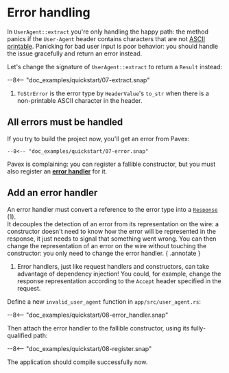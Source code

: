 # Error handling

In `UserAgent::extract` you're only handling the happy path:
the method panics if the `User-Agent` header contains characters that are not [ASCII printable](https://www.ascii-code.com/characters/printable-characters).
Panicking for bad user input is poor behavior: you should handle the issue gracefully and return an error instead.

Let's change the signature of `UserAgent::extract` to return a `Result` instead:

--8<-- "doc_examples/quickstart/07-extract.snap"

1. `ToStrError` is the error type by `HeaderValue`'s `to_str` when there is a non-printable ASCII character in the header.

## All errors must be handled

If you try to build the project now, you'll get an error from Pavex:

```ansi-color
--8<-- "doc_examples/quickstart/07-error.snap"
```

Pavex is complaining: you can register a fallible constructor, but you must also register an
[**error handler**](../../guide/errors/error_handlers.md) for it.

## Add an error handler

An error handler must convert a reference to the error type into a [`Response`][Response] (1).\
It decouples the detection of an error from its representation on the wire: a constructor doesn't need to know how the
error will be represented in the response, it just needs to signal that something went wrong.
You can then change the representation of an error on the wire without touching the constructor: you only need to change
the
error handler.
{ .annotate }

1. Error handlers, just like request handlers and constructors, can take advantage of dependency injection!
   You could, for example, change the response representation according to the `Accept` header specified in the request.

Define a new `invalid_user_agent` function in `app/src/user_agent.rs`:

--8<-- "doc_examples/quickstart/08-error_handler.snap"

Then attach the error handler to the fallible constructor, using its fully-qualified path:

--8<-- "doc_examples/quickstart/08-register.snap"

The application should compile successfully now.

[Blueprint]: /api_reference/pavex/blueprint/struct.Blueprint.html
[Response]: /api_reference/pavex/response/struct.Response.html
